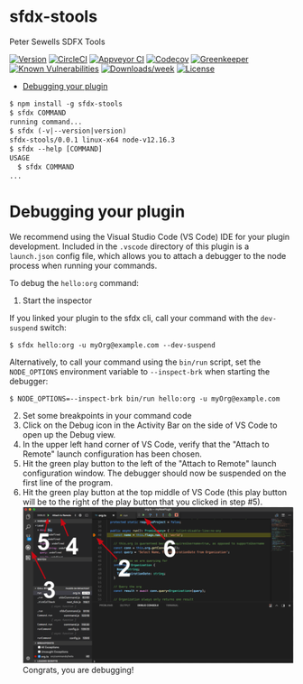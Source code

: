 sfdx-stools
===========

Peter Sewells SDFX Tools

[![Version](https://img.shields.io/npm/v/sfdx-stools.svg)](https://npmjs.org/package/sfdx-stools)
[![CircleCI](https://circleci.com/gh/pdbsewell/sfdx-stools/tree/master.svg?style=shield)](https://circleci.com/gh/pdbsewell/sfdx-stools/tree/master)
[![Appveyor CI](https://ci.appveyor.com/api/projects/status/github/pdbsewell/sfdx-stools?branch=master&svg=true)](https://ci.appveyor.com/project/heroku/sfdx-stools/branch/master)
[![Codecov](https://codecov.io/gh/pdbsewell/sfdx-stools/branch/master/graph/badge.svg)](https://codecov.io/gh/pdbsewell/sfdx-stools)
[![Greenkeeper](https://badges.greenkeeper.io/pdbsewell/sfdx-stools.svg)](https://greenkeeper.io/)
[![Known Vulnerabilities](https://snyk.io/test/github/pdbsewell/sfdx-stools/badge.svg)](https://snyk.io/test/github/pdbsewell/sfdx-stools)
[![Downloads/week](https://img.shields.io/npm/dw/sfdx-stools.svg)](https://npmjs.org/package/sfdx-stools)
[![License](https://img.shields.io/npm/l/sfdx-stools.svg)](https://github.com/pdbsewell/sfdx-stools/blob/master/package.json)

<!-- toc -->
* [Debugging your plugin](#debugging-your-plugin)
<!-- tocstop -->
<!-- install -->
<!-- usage -->
```sh-session
$ npm install -g sfdx-stools
$ sfdx COMMAND
running command...
$ sfdx (-v|--version|version)
sfdx-stools/0.0.1 linux-x64 node-v12.16.3
$ sfdx --help [COMMAND]
USAGE
  $ sfdx COMMAND
...
```
<!-- usagestop -->
<!-- commands -->

<!-- commandsstop -->
<!-- debugging-your-plugin -->
# Debugging your plugin
We recommend using the Visual Studio Code (VS Code) IDE for your plugin development. Included in the `.vscode` directory of this plugin is a `launch.json` config file, which allows you to attach a debugger to the node process when running your commands.

To debug the `hello:org` command: 
1. Start the inspector
  
If you linked your plugin to the sfdx cli, call your command with the `dev-suspend` switch: 
```sh-session
$ sfdx hello:org -u myOrg@example.com --dev-suspend
```
  
Alternatively, to call your command using the `bin/run` script, set the `NODE_OPTIONS` environment variable to `--inspect-brk` when starting the debugger:
```sh-session
$ NODE_OPTIONS=--inspect-brk bin/run hello:org -u myOrg@example.com
```

2. Set some breakpoints in your command code
3. Click on the Debug icon in the Activity Bar on the side of VS Code to open up the Debug view.
4. In the upper left hand corner of VS Code, verify that the "Attach to Remote" launch configuration has been chosen.
5. Hit the green play button to the left of the "Attach to Remote" launch configuration window. The debugger should now be suspended on the first line of the program. 
6. Hit the green play button at the top middle of VS Code (this play button will be to the right of the play button that you clicked in step #5).
<br><img src=".images/vscodeScreenshot.png" width="480" height="278"><br>
Congrats, you are debugging!
